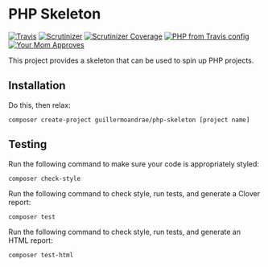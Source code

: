 # PHP Skeleton
[![Travis](https://img.shields.io/travis/guillermoandrae/php-skeleton.svg?style=flat-square)](https://travis-ci.org/guillermoandrae/php-skeleton) [![Scrutinizer](https://img.shields.io/scrutinizer/g/guillermoandrae/php-skeleton.svg?style=flat-square)](https://scrutinizer-ci.com/g/guillermoandrae/php-skeleton/) [![Scrutinizer Coverage](https://img.shields.io/scrutinizer/coverage/g/guillermoandrae/php-skeleton.svg?style=flat-square)](https://scrutinizer-ci.com/g/guillermoandrae/php-skeleton/) [![PHP from Travis config](https://img.shields.io/travis/php-v/guillermoandrae/php-skeleton.svg?style=flat-square)](https://travis-ci.org/guillermoandrae/php-skeleton)
 [![Your Mom Approves](https://img.shields.io/badge/approved%20by-your%20mom-green.svg?style=flat-square)](https://guillermoandraefisher.com)

This project provides a skeleton that can be used to spin up PHP projects. 

## Installation
Do this, then relax:
```
composer create-project guillermoandrae/php-skeleton [project name]
```

## Testing
Run the following command to make sure your code is appropriately styled:
```
composer check-style
```

Run the following command to check style, run tests, and generate a Clover report:
```
composer test
```

Run the following command to check style, run tests, and generate an HTML report:
```
composer test-html
```
